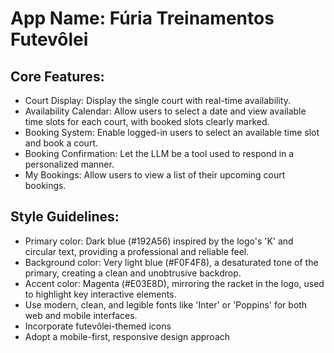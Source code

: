 # **App Name**: Fúria Treinamentos Futevôlei

## Core Features:

 - Court Display: Display the single court with real-time availability.
- Availability Calendar: Allow users to select a date and view available time slots for each court, with booked slots clearly marked.
- Booking System: Enable logged-in users to select an available time slot and book a court.
- Booking Confirmation: Let the LLM be a tool used to respond in a personalized manner.
- My Bookings: Allow users to view a list of their upcoming court bookings.

## Style Guidelines:

- Primary color: Dark blue (#192A56) inspired by the logo's 'K' and circular text, providing a professional and reliable feel.
- Background color: Very light blue (#F0F4F8), a desaturated tone of the primary, creating a clean and unobtrusive backdrop.
- Accent color: Magenta (#E03E8D), mirroring the racket in the logo, used to highlight key interactive elements.
- Use modern, clean, and legible fonts like 'Inter' or 'Poppins' for both web and mobile interfaces.
- Incorporate futevôlei-themed icons
- Adopt a mobile-first, responsive design approach
